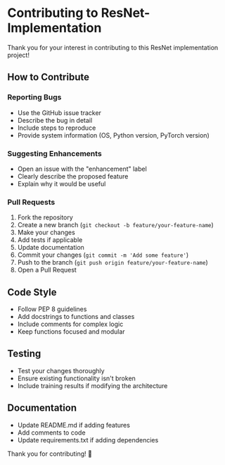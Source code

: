 # Contributing to ResNet-Implementation

Thank you for your interest in contributing to this ResNet implementation project! 

## How to Contribute

### Reporting Bugs
- Use the GitHub issue tracker
- Describe the bug in detail
- Include steps to reproduce
- Provide system information (OS, Python version, PyTorch version)

### Suggesting Enhancements
- Open an issue with the "enhancement" label
- Clearly describe the proposed feature
- Explain why it would be useful

### Pull Requests
1. Fork the repository
2. Create a new branch (`git checkout -b feature/your-feature-name`)
3. Make your changes
4. Add tests if applicable
5. Update documentation
6. Commit your changes (`git commit -m 'Add some feature'`)
7. Push to the branch (`git push origin feature/your-feature-name`)
8. Open a Pull Request

## Code Style
- Follow PEP 8 guidelines
- Add docstrings to functions and classes
- Include comments for complex logic
- Keep functions focused and modular

## Testing
- Test your changes thoroughly
- Ensure existing functionality isn't broken
- Include training results if modifying the architecture

## Documentation
- Update README.md if adding features
- Add comments to code
- Update requirements.txt if adding dependencies

Thank you for contributing! 🎉
